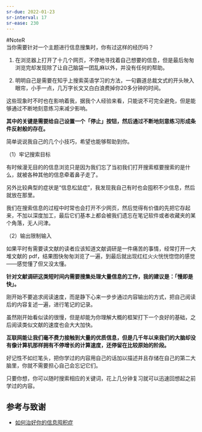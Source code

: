 ```yaml
---
sr-due: 2022-01-23
sr-interval: 17
sr-ease: 230
---
```

#NoteR  
当你需要针对一个主题进行信息搜集时，你有过这样的经历吗？

1. 在浏览器上打开了十几个网页，不停地寻找着自己想要的信息，但是最后匆匆浏览完却发现除了让自己脑袋一团乱麻以外，并没有任何的帮助。 

2. 明明自己是需要在知乎上搜索英语学习的方法，一句霸道总裁文式的开头映入眼帘，小手一点，几万字长文又白白浪费掉你20多分钟的时间。 

这些现象时不时也在影响着我，据我个人经验来看，只能说不可完全避免，但是能够通过不断地刻意练习来减少影响。 

**其中的关键是需要给自己设置一个「停止」按钮，然后通过不断地刻意练习形成条件反射般的存在。**

简单说说我自己的几个小技巧，希望也能够帮助到你。 

（1）牢记搜索目标

有时候漫无目的的信息浏览只是因为我们忘了当初我们打开搜索框要搜索的是什么，就被各种其他的信息牵着鼻子走了。 

另外比较典型的症状是“信息松鼠症”，我发现我自己有时也会囤积不少信息，然后就放在那里。 

我们在搜索信息的过程中时常也会打开不少网页，然后觉得有价值的先把它存起来，不加以深度加工，最后它们基本上都会被我们遗忘在笔记软件或者收藏夹的某个角落，无人问津。 

（2）输出限制输入

如果平时有需要读文献的读者应该知道文献调研是一件痛苦的事情，经常打开一大堆文献的 pdf，结果图快匆匆浏览了一遍，到最后就出现红红火火恍恍惚惚的感觉——感觉懂了但又没太懂。 

**针对文献调研这类短时间内需要搜集处理大量信息的工作，我的建议是：「慢即是快」。**

刚开始不要追求阅读速度，而是静下心来一步步通过内容输出的方式，把自己阅读后的内容复述一遍，进行笔记的记录。 

虽然刚开始看似读的很慢，但是却能为你理解大概的框架打下一个良好的基础，之后阅读类似文献的速度也会大大加快。 

**互联网能让我们毫不费力接触到大量的优质信息，但是几千年以来我们的大脑却没有像计算机那样拥有不停增长的计算速度，还停留在比较原始的阶段。**

好记性不如烂笔头，把你学过的内容用自己的话加以描述并且存储在自己的第二大脑里，你就不需要担心自己会忘记它们。

只要你想，你可以随时搜索相应的关键词，花上几分钟复习就可以迅速回想起之前学过的内容。 

## 参考与致谢
- [如何治好你的信息囤积症](https://mp.weixin.qq.com/s/C6JM7qCXxy2pBd5T4ETo3w)







